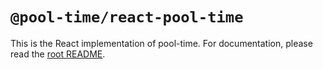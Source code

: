 # `@pool-time/react-pool-time`

This is the React implementation of pool-time.
For documentation, please read the [root README](../../README.md).